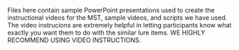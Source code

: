 Files here contain sample PowerPoint presentations used to create the
instructional videos for the MST, sample videos, and scripts we have used.
The video instrucions are extremely helpful in letting participants know
what exactly you want them to do with the similar lure items.  WE HIGHLY
RECOMMEND USING VIDEO INSTRUCTIONS.
